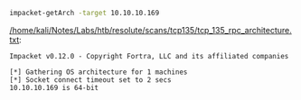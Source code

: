 ```bash
impacket-getArch -target 10.10.10.169
```

[/home/kali/Notes/Labs/htb/resolute/scans/tcp135/tcp_135_rpc_architecture.txt](file:///home/kali/Notes/Labs/htb/resolute/scans/tcp135/tcp_135_rpc_architecture.txt):

```
Impacket v0.12.0 - Copyright Fortra, LLC and its affiliated companies

[*] Gathering OS architecture for 1 machines
[*] Socket connect timeout set to 2 secs
10.10.10.169 is 64-bit


```
